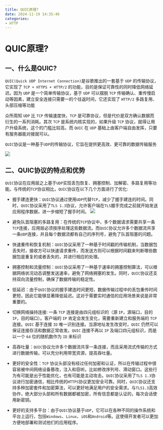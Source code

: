 ```yaml
---
title: QUIC原理?
date: 2024-11-19 14:35:46
categories: 
- HTTP
---
```


# QUIC原理?


## 一、什么是QUIC?

`QUIC(Quick UDP Internet Connection)`是谷歌推出的一套基于 `UDP` 的传输协议，它实现了 `TCP + HTTPS + HTTP/2` 的功能，目的是保证可靠性的同时降低网络延迟。因为 `UDP` 是一个简单传输协议，基于 `UDP` 可以摆脱 `TCP` 传输确认、重传慢启动等因素，建立安全连接只需要一的个往返时间，它还实现了 `HTTP/2` 多路复用、头部压缩等功能


众所周知 `UDP` 比 `TCP` 传输速度快，`TCP` 是可靠协议，但是代价是双方确认数据而衍生的一系列消耗。其次 `TCP` 是系统内核实现的，如果升级 `TCP` 协议，就得让用户升级系统，这个的门槛比较高，而 `QUIC` 在 `UDP` 基础上由客户端自由发挥，只要有服务器能对接就可以。

`QUIC`协议是一种基于`UDP`的传输协议，它旨在提供更高效、更可靠的数据传输服务

![](https://cdn.jsdelivr.net/gh//Silvora/oss@main/images/20241219145050827.jpeg)

## 二、QUIC协议的特点和优势

`QUIC`协议在应用层之上基于`UDP`实现丢包恢复、拥塞控制、加解密、多路复用等功能。与传统的`TCP`协议相比，`QUIC`协议在以下几个方面进行了优化:

- 握手建连更快：`QUIC`协议通过使用`UDP`代替`TCP`，减少了握手建连的时间。同时，`QUIC`协议采用了`TLS 1.3`协议，允许客户端在`TLS`握手完成之前就开始发送应用程序数据，进一步缩短了握手时间。
![](https://cdn.jsdelivr.net/gh//Silvora/oss@main/images/20241219154537552.webp)


- 避免队首阻塞的多路复用：在传统的`TCP`协议中，多个数据请求需要共享一条`TCP`连接，应用层必须按序处理这些数据流。而`QUIC`协议允许多个数据流共享一条`UDP`连接，并且每个数据流都有自己的序列号，避免了队首阻塞的问题。

- 快速重传和恢复机制：`QUIC`协议采用了一种基于时间戳的传输机制，当数据包丢失时，接收方可以快速请求重传，而发送方则可以根据时间戳来判断哪些数据包是重复的或者丢失的，并进行相应的处理。

- 拥塞控制和流量控制：`QUIC`协议采用了一种基于速率的拥塞控制算法，可以根据网络状况动态调整发送速率，避免了网络拥塞的发生。同时，`QUIC`协议还支持双向流量控制，确保了数据传输的稳定性。

- 低延迟：由于`QUIC`协议的握手建连时间更短，数据传输过程中的丢包重传时间更短，因此它能够显著降低延迟。这对于需要实时通信的应用场景来说是非常重要的。

- 切换网络操持连接: 一条 `TCP` 连接是由四元组标识的（源 `IP`，源端口，目的 `IP`，目的端口）。客户端的 `IP` 肯定会发生变化，需要重新建立和服务端的 `TCP` 连接。`QUIC` 基于连接 `ID` 唯一识别连接。当源地址发生改变时，`QUIC` 仍然可以保证连接存活和数据正常收发。`QUIC` 连接不再以 `IP` 及端口四元组标识，而是以一个 `64` 位的随机数作为 `ID` 来标识

- 高吞吐量：`QUIC`协议允许多个数据流共享一条连接，而且采用流式传输的方式进行数据传输，可以充分利用带宽资源，提高吞吐量。

- 更好的安全性：`TCP` 协议头部没有经过任何加密和认证，所以在传输过程中很容易被中间网络设备篡改，注入和窃听。比如修改序列号、滑动窗口。这些行为有可能是出于性能优化，也有可能是主动攻击。`QUIC`协议采用了`TLS 1.3`协议进行加密通信，相比传统的`HTTPS`协议更加安全可靠。同时，`QUIC`协议还支持多种加密套件和加密算法，可以更好地满足用户的安全需求。与`TLS1.3`高效协作，绝大部分头部和所有数据都被加密，所有信息都是认证的，每次会话使用新密钥。

- 更好的支持多平台：由于`QUIC`协议基于`UDP`，它可以在各种不同的操作系统和平台上运行，包括`Windows`、`Linux`、`iOS`和`Android`等。这使得开发者可以更加方便地部署和测试他们的应用程序。
